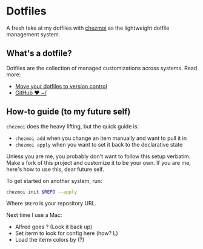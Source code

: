 # Dotfiles

A fresh take at my dotfiles with [chezmoi](https://www.chezmoi.io/docs/how-to/) as the lightweight dotfile management system.

## What's a dotfile?

Dotfiles are the collection of managed customizations across systems. Read more: 

- [Move your dotfiles to version control](https://opensource.com/article/19/3/move-your-dotfiles-version-control)
- [GitHub ❤ ~/](http://dotfiles.github.io/)

## How-to guide (to my future self)

`chezmoi` does the heavy lifting, but the quick guide is: 

- `chezmoi add` when you change an item manually and want to pull it in
- `chezmoi apply` when you want to set it back to the declarative state

Unless you are me, you probably don't want to follow this setup verbatim. Make a fork of this project and customize it to be your own. If you are me, here's how to use this, dear future self.

To get started on another system, run: 

```bash
chezmoi init $REPO --apply
```

Where `$REPO` is your repository URL. 

Next time I use a Mac: 

- Alfred goes ? (Look it back up)
- Set iterm to look for config here (how? L)
- Load the iterm colors by (?)
